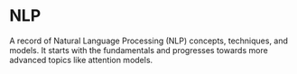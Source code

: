 # NLP
A record of Natural Language Processing (NLP) concepts, techniques, and models. It starts with the fundamentals and progresses towards more advanced topics like attention models.
